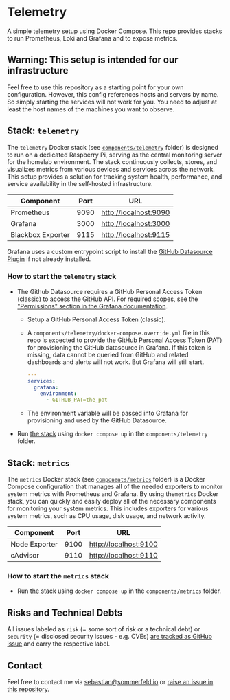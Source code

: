 # Telemetry

A simple telemetry setup using Docker Compose. This repo provides stacks to run Prometheus, Loki and Grafana and to expose metrics.

<!-- ![Project Logo](https://raw.githubusercontent.com/sommerfeld-io/telemetry/refs/heads/main/.assets/logo.png) -->

## Warning: This setup is intended for our infrastructure

Feel free to use this repository as a starting point for your own configuration. However, this config references hosts and servers by name. So simply starting the services will not work for you. You need to adjust at least the host names of the machines you want to observe.

## Stack: `telemetry`

The `telemetry` Docker stack (see [`components/telemetry`](components/metrics) folder) is designed to run on a dedicated Raspberry Pi, serving as the central monitoring server for the homelab environment. The stack continuously collects, stores, and visualizes metrics from various devices and services across the network. This setup provides a solution for tracking system health, performance, and service availability in the self-hosted infrastructure.

| Component         | Port | URL                     |
| ----------------- | ---- | ----------------------- |
| Prometheus        | 9090 | <http://localhost:9090> |
| Grafana           | 3000 | <http://localhost:3000> |
| Blackbox Exporter | 9115 | <http://localhost:9115> |

Grafana uses a custom entrypoint script to install the [GitHub Datasource Plugin](https://grafana.com/docs/plugins/grafana-github-datasource/latest) if not already installed.

### How to start the `telemetry` stack

- The Github Datasource requires a GitHub Personal Access Token (classic) to access the GitHub API. For required scopes, see the ["Permissions" section in the Grafana documentation](https://grafana.com/docs/plugins/grafana-github-datasource/latest/setup/token/#permissions).
    - Setup a GitHub Personal Access Token (classic).
    - A `components/telemetry/docker-compose.override.yml` file in this repo is expected to provide the GitHub Personal Access Token (PAT) for provisioning the GitHub datasource in Grafana. If this token is missing, data cannot be queried from GitHub and related dashboards and alerts will not work. But Grafana will still start.

      ```yaml
      ---
      services:
        grafana:
          environment:
            - GITHUB_PAT=the_pat
      ```

    - The environment variable will be passed into Grafana for provisioning and used by the GitHub Datasource.
- Run [the stack](components/telemetry/docker-compose.yml) using `docker compose up` in the `components/telemetry` folder.

## Stack: `metrics`

The `metrics` Docker stack (see [`components/metrics`](components/metrics) folder) is a Docker Compose configuration that manages all of the needed exporters to monitor system metrics with Prometheus and Grafana. By using the`metrics` Docker stack, you can quickly and easily deploy all of the necessary components for monitoring your system metrics. This includes exporters for various system metrics, such as CPU usage, disk usage, and network activity.

| Component     | Port | URL                     |
| ------------- | ---- | ----------------------- |
| Node Exporter | 9100 | <http://localhost:9100> |
| cAdvisor      | 9110 | <http://localhost:9110> |

### How to start the `metrics` stack

- Run [the stack](components/metrics/docker-compose.yml) using `docker compose up` in the `components/metrics` folder.

## Risks and Technical Debts

All issues labeled as `risk` (= some sort of risk or a technical debt) or `security` (= disclosed security issues - e.g. CVEs) [are tracked as GitHub issue](https://github.com/sommerfeld-io/telemetry/issues?q=is%3Aissue+label%3Asecurity%2Crisk+is%3Aopen) and carry the respective label.

## Contact

Feel free to contact me via <sebastian@sommerfeld.io> or [raise an issue in this repository](https://github.com/sommerfeld-io/telemetry/issues).
